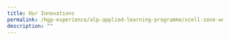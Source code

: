 ```yaml
---
title: Our Innovations
permalink: /hgp-experience/alp-applied-learning-programme/xcell-zone-website/our-innovations/
description: ""
---
```

